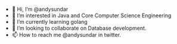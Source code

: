- 👋 Hi, I’m @andysundar
- 👀 I’m interested in Java and Core Computer Science Engineering
- 🌱 I’m currently learning golang
- 💞️ I’m looking to collaborate on Database development. 
- 📫 How to reach me @andysundar in twitter. 

<!---
andysundar/andysundar is a ✨ special ✨ repository because its `README.md` (this file) appears on your GitHub profile.
You can click the Preview link to take a look at your changes.
--->
